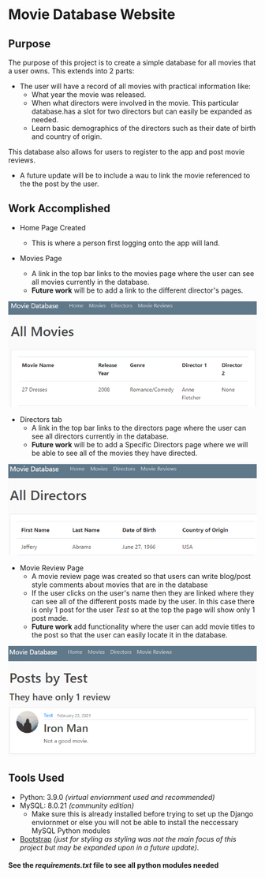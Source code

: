 # Movie Database Website

## Purpose

The purpose of this project is to create a simple database for all movies that a user owns. This extends into 2 parts:

* The user will have a record of all movies with practical information like:  
  * What year the movie was released.
  * When what directors were involved in the movie. This particular database.has a slot for two directors but can easily be expanded as needed.
  * Learn basic demographics of the directors such as their date of birth and country of origin.

This database also allows for users to register to the app and post movie reviews.

* A future update will be to include a wau to link the movie referenced to the the post by the user.

## Work Accomplished

* Home Page Created
  * This is where a person first logging onto the app will land.

* Movies Page
  * A link in the top bar links to the movies page where the user can see all movies currently in the database.
  * __Future work__ will be to add a link to the different director's pages.

![Movie Page](movie_example.png)

* Directors tab
  * A link in the top bar links to the directors page where the user can see all directors currently in the database.
  * __Future work__ will be to add a Specific Directors page where we will be able to see all of the movies they have directed.

![Director Page](director_example.png)

* Movie Review Page
  * A movie review page was created so that users can write blog/post style comments about movies that are in the database
  * If the user clicks on the user's name then they are linked where they can see all of the different posts made by the user. In this case there is only 1 post for the user _Test_ so at the top the page will show only 1 post made.
  * __Future work__ add functionality where the user can add movie titles to the post so that the user can easily locate it in the database.

![User Posts Page](user_pages_example.png)


## Tools Used

* Python: 3.9.0 _(virtual enviornment used and recommended)_
* MySQL: 8.0.21 _(community edition)_
  * Make sure this is already installed before trying to set up the Django enviornmet or else you will not be able to install the neccessary MySQL Python modules
* [Bootstrap](https://getbootstrap.com/docs/4.0/getting-started/introduction/#starter-template) _(just for styling as styling was not the main focus of this project but may be expanded upon in a future update)_.

#### See the **_requirements.txt_** file to see all python modules needed